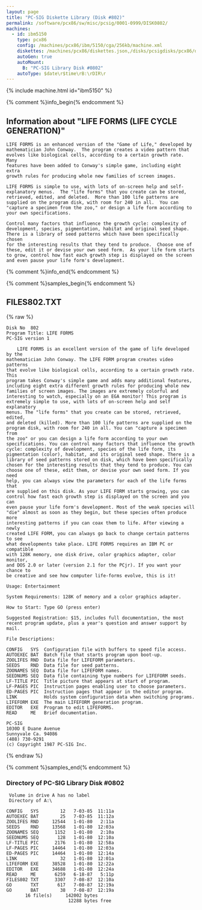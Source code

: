 ```yaml
---
layout: page
title: "PC-SIG Diskette Library (Disk #802)"
permalink: /software/pcx86/sw/misc/pcsig/0001-0999/DISK0802/
machines:
  - id: ibm5150
    type: pcx86
    config: /machines/pcx86/ibm/5150/cga/256kb/machine.xml
    diskettes: /machines/pcx86/diskettes.json,/disks/pcsigdisks/pcx86/diskettes.json
    autoGen: true
    autoMount:
      B: "PC-SIG Library Disk #0802"
    autoType: $date\r$time\rB:\rDIR\r
---
```


{% include machine.html id="ibm5150" %}

{% comment %}info_begin{% endcomment %}

## Information about "LIFE FORMS (LIFE CYCLE GENERATION)"

    LIFE FORMS is an enhanced version of the "Game of Life," developed by
    mathematician John Conway.  The program creates a video pattern that
    evolves like biological cells, according to a certain growth rate. Many
    features have been added to Conway's simple game, including eight extra
    growth rules for producing whole new families of screen images.
    
    LIFE FORMS is simple to use, with lots of on-screen help and self-
    explanatory menus.  The "life forms" that you create can be stored,
    retrieved, edited, and deleted.  More than 100 life patterns are
    supplied on the program disk, with room for 240 in all.  You can
    "capture a specimen from the zoo," or design a life form according to
    your own specifications.
    
    Control many factors that influence the growth cycle: complexity of
    development, species, pigmentation, habitat and original seed shape.
    There is a library of seed patterns which have been specifically chosen
    for the interesting results that they tend to produce.  Choose one of
    these, edit it or devise your own seed form.  As your life form starts
    to grow, control how fast each growth step is displayed on the screen
    and even pause your life form's development.
{% comment %}info_end{% endcomment %}

{% comment %}samples_begin{% endcomment %}

## FILES802.TXT

{% raw %}
```
Disk No  802
Program Title: LIFE FORMS
PC-SIG version 1
 
    LIFE FORMS is an excellent version of the game of life developed by the
mathematician John Conway. The LIFE FORM program creates video patterns
that evolve like biological cells, according to a certain growth rate. This
program takes Conway's simple game and adds many additional features,
including eight extra different growth rules for producing whole new
families of screen images. The images are extremely colorful and
interesting to watch, especially on an EGA monitor! This program is
extremely simple to use, with lots of on-screen help and self explanatory
menus. The "life forms" that you create can be stored, retrieved, edited,
and deleted (killed). More than 100 life patterns are supplied on the
program disk, with room for 240 in all. You can "capture a specimen from
the zoo" or you can design a life form according to your own
specifications. You can control many factors that influence the growth
cycle: complexity of development, species of the life form, its
pigmentation (color), habitat, and its original seed shape. There is a
library of seed patterns stored on disk, which have been specifically
chosen for the interesting results that they tend to produce. You can
choose one of these, edit them, or devise your own seed form. If you need
help, you can always view the parameters for each of the life forms that
are supplied on this disk. As your LIFE FORM starts growing, you can
control how fast each growth step is displayed on the screen and you can
even pause your life form's development. Most of the weak species will
"die" almost as soon as they begin, but these species often produce more
interesting patterns if you can coax them to life. After viewing a newly
created LIFE FORM, you can always go back to change certain patterns to see
what developments take place. LIFE FORMS requires an IBM PC or compatible
with 128K memory, one disk drive, color graphics adapter, color monitor,
and DOS 2.0 or later (version 2.1 for the PCjr). If you want your chance to
be creative and see how computer life-forms evolve, this is it!
 
Usage: Entertainment
 
System Requirements: 128K of memory and a color graphics adapter.
 
How to Start: Type GO (press enter)
 
Suggested Registration: $15, includes full documentation, the most
recent program update, plus a year's question and answer support by mail.
 
File Descriptions:
 
CONFIG   SYS  Configuration file with buffers to speed file access.
AUTOEXEC BAT  Batch file that starts program upon boot-up.
ZOOLIFES RND  Data file for LIFEFORM parameters.
SEEDS    RND  Data file for seed patterns.
ZOONAMES SEQ  Data file for LIFEFORM names.
SEEDNUMS SEQ  Data file containing type numbers for LIFEFORM seeds.
LF-TITLE PIC  Title picture that appears at start of program.
LF-PAGES PIC  Instruction pages enabling user to choose parameters.
ED-PAGES PIC  Instruction pages that appear in the editor program.
LINK          Holds system configuration data when switching programs.
LIFEFORM EXE  The main LIFEFORM generation program.
EDITOR   EXE  Program to edit LIFEFORMS.
READ     ME   Brief documentation.
 
PC-SIG
1030D E Duane Avenue
Sunnyvale Ca. 94086
(408) 730-9291
(c) Copyright 1987 PC-SIG Inc.

```
{% endraw %}

{% comment %}samples_end{% endcomment %}

### Directory of PC-SIG Library Disk #0802

     Volume in drive A has no label
     Directory of A:\

    CONFIG   SYS        12   7-03-85  11:11a
    AUTOEXEC BAT        25   7-03-85  11:12a
    ZOOLIFES RND     12544   1-01-80   2:11a
    SEEDS    RND     13568   1-01-80  12:03a
    ZOONAMES SEQ      1152   1-01-80   2:10a
    SEEDNUMS SEQ       128   1-01-80  12:10a
    LF-TITLE PIC      2176   1-01-80  12:58a
    LF-PAGES PIC     14464   1-01-80  12:03a
    ED-PAGES PIC     14464   1-01-80  12:14a
    LINK                32   1-01-80  12:01a
    LIFEFORM EXE     38528   1-01-80  12:22a
    EDITOR   EXE     34688   1-01-80  12:24a
    READ     ME       6259   6-18-87   5:11p
    FILES802 TXT      3307   7-08-87  12:10a
    GO       TXT       617   7-08-87  12:19a
    GO       BAT        38   7-08-87  12:19a
           16 file(s)     142002 bytes
                           12288 bytes free
